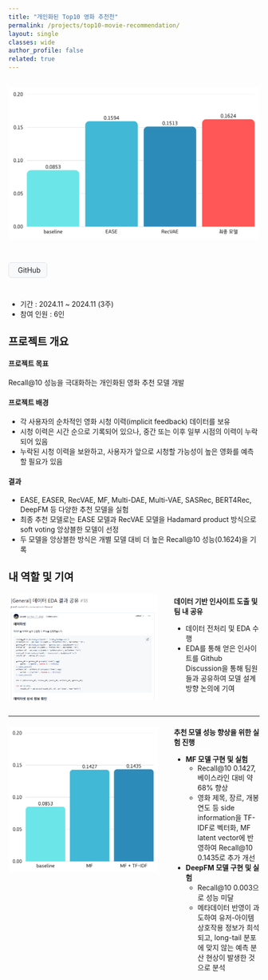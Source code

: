```yaml
---
title: "개인화된 Top10 영화 추천천"
permalink: /projects/top10-movie-recommendation/
layout: single
classes: wide
author_profile: false
related: true
---
```

<img src="/assets/images/top10-movie-recommendation_graph1.png"
     alt="top10-movie-recommendation_graph1"
     style="max-width: 100%; height: auto; display: block; margin: 2rem auto;" />

<!-- 버튼 링크 -->
<!-- Font Awesome 아이콘이 필요하므로 minimal-mistakes에서 이미 로딩됨 -->
<div style="display: flex; gap: 10px; margin-bottom: 2em;">

  <!-- GitHub 버튼 -->
  <a href="https://github.com/boostcampaitech7/level2-recsys-movierecommendation-recsys-02-lv3" target="_blank"
     style="display: inline-flex; align-items: center; gap: 6px; padding: 6px 12px;
            background-color: #f8f9fa; color: #212529; text-decoration: none;
            font-size: 14px; border-radius: 6px; border: 1px solid #dee2e6;">
    <i class="fab fa-github"></i> GitHub
  </a>

</div>


- 기간 : 2024.11 ~ 2024.11 (3주)
- 참여 인원 : 6인

## 프로젝트 개요
#### 프로젝트 목표
Recall@10 성능을 극대화하는 개인화된 영화 추천 모델 개발

#### 프로젝트 배경
- 각 사용자의 순차적인 영화 시청 이력(implicit feedback) 데이터를 보유
- 시청 이력은 시간 순으로 기록되어 있으나, 중간 또는 이후 일부 시점의 이력이 누락되어 있음
- 누락된 시청 이력을 보완하고, 사용자가 앞으로 시청할 가능성이 높은 영화를 예측할 필요가 있음

#### 결과
- EASE, EASER, RecVAE, MF, Multi-DAE, Multi-VAE, SASRec, BERT4Rec, DeepFM 등 다양한 추천 모델을 실험
- 최종 추천 모델로는 EASE 모델과 RecVAE 모델을 Hadamard product 방식으로 soft voting 앙상블한 모델이 선정
- 두 모델을 앙상블한 방식은 개별 모델 대비 더 높은 Recall@10 성능(0.1624)을 기록

## 내 역할 및 기여
<div style="display: flex; gap: 32px; margin-top: 1.5em; margin-bottom: 2em;">
  <!-- 좌측 이미지 -->
  <div style="flex: 0 0 300px;">
    <img src="/assets/images/top10-movie-recommendation_discussion.png" alt="깃허브 디스커션 공유" style="width: 100%; height: auto;">
  </div>

  <!-- 우측 텍스트를 감싸는 flex wrapper (세로 중앙 정렬용) -->
  <div style="flex: 1; display: flex; align-items: center;">
    <div style="width: 100%;">
      <strong>데이터 기반 인사이트 도출 및 팀 내 공유</strong>
      <ul>
        <li>데이터 전처리 및 EDA 수행</li>
        <li>EDA를 통해 얻은 인사이트를 Github Discussion을 통해 팀원들과 공유하여 모델 설계 방향 논의에 기여</li>
      </ul>
    </div>
  </div>
</div>

---

<div style="display: flex; gap: 32px; margin-top: 1.5em; margin-bottom: 2em;">
  <!-- 좌측 이미지 -->
  <div style="flex: 0 0 300px;">
    <img src="/assets/images/top10-movie-recommendation_graph2.png" alt="추천 모델 실험" style="width: 100%; height: auto;">
  </div>

  <!-- 우측 텍스트를 감싸는 flex wrapper (세로 중앙 정렬용) -->
  <div style="flex: 1; display: flex; align-items: center;">
    <div style="width: 100%;">
      <strong>추천 모델 성능 향상을 위한 실험 진행</strong>
      <ul>
        <li><strong>MF 모델 구현 및 실험</strong>
          <ul>
            <li>Recall@10 0.1427, 베이스라인 대비 약 68% 향상</li>
            <li>영화 제목, 장르, 개봉연도 등 side information을 TF-IDF로 벡터화, MF latent vector에 반영하여 Recall@10 0.1435로 추가 개선</li>
          </ul>
        </li>
        <li><strong>DeepFM 모델 구현 및 실험</strong>
          <ul>
            <li>Recall@10 0.003으로 성능 미달</li>
            <li>메타데이터 반영이 과도하여 유저-아이템 상호작용 정보가 희석되고, long-tail 분포에 맞지 않는 예측 분산 현상이 발생한 것으로 분석</li>
          </ul>
        </li>
      </ul>
    </div>
  </div>
</div>
